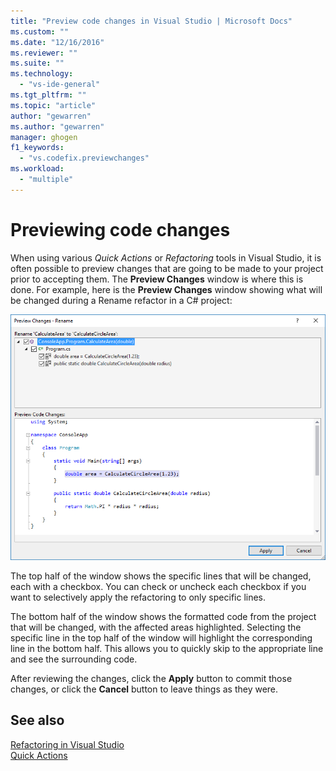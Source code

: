 ```yaml
---
title: "Preview code changes in Visual Studio | Microsoft Docs"
ms.custom: ""
ms.date: "12/16/2016"
ms.reviewer: ""
ms.suite: ""
ms.technology: 
  - "vs-ide-general"
ms.tgt_pltfrm: ""
ms.topic: "article"
author: "gewarren"
ms.author: "gewarren"
manager: ghogen
f1_keywords: 
  - "vs.codefix.previewchanges"
ms.workload: 
  - "multiple"
---
```

# Previewing code changes

When using various *Quick Actions* or *Refactoring* tools in Visual Studio, it is often possible to preview changes that are going to be made to your project prior to accepting them. The **Preview Changes** window is where this is done.  For example, here is the **Preview Changes** window showing what will be changed during a Rename refactor in a C# project:

![Preview Changes](media/previewchanges.png)

The top half of the window shows the specific lines that will be changed, each with a checkbox. You can check or uncheck each checkbox if you want to selectively apply the refactoring to only specific lines.

The bottom half of the window shows the formatted code from the project that will be changed, with the affected areas highlighted. Selecting the specific line in the top half of the window will highlight the corresponding line in the bottom half. This allows you to quickly skip to the appropriate line and see the surrounding code.

After reviewing the changes, click the **Apply** button to commit those changes, or click the **Cancel** button to leave things as they were.

## See also

[Refactoring in Visual Studio](../ide/refactoring-in-visual-studio.md)  
[Quick Actions](../ide/quick-actions.md)
